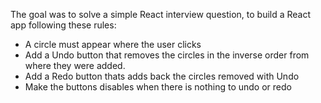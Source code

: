 The goal was to solve a simple React interview question, to build a React app following these rules:
 - A circle must appear where the user clicks
 - Add a Undo button that removes the circles in the inverse order from where they were added.
 - Add a Redo button thats adds back the circles removed with Undo
 - Make the buttons disables when there is nothing to undo or redo
